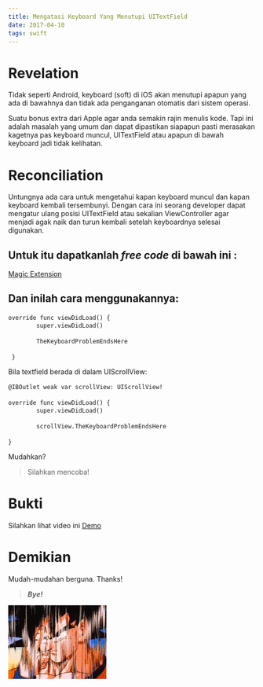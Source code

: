 ```yaml
---
title: Mengatasi Keyboard Yang Menutupi UITextField
date: 2017-04-10
tags: swift
---
```


# Revelation
Tidak seperti Android,  keyboard (soft) di iOS akan menutupi apapun yang ada di bawahnya dan tidak ada penganganan otomatis dari sistem operasi.

Suatu bonus extra dari Apple agar anda semakin rajin menulis kode. Tapi ini adalah masalah yang umum dan dapat dipastikan siapapun pasti merasakan kagetnya pas keyboard muncul,  UITextField atau apapun di bawah keyboard jadi tidak kelihatan.

# Reconciliation

Untungnya ada cara untuk mengetahui kapan keyboard muncul dan kapan keyboard kembali tersembunyi. Dengan cara ini seorang developer dapat mengatur ulang posisi UITextField atau sekalian ViewController agar menjadi agak naik dan turun kembali setelah keyboardnya selesai digunakan.



## Untuk itu dapatkanlah ***free code***  di bawah ini :

[Magic Extension](https://github.com/fitsyu/Handling-Overlaying-iOS-Keyboard/blob/master/Handling%20Overlaying%20Keyboard/Extension.swift)


## Dan inilah cara menggunakannya:

```
override func viewDidLoad() {
        super.viewDidLoad()

        TheKeyboardProblemEndsHere

 }

```

Bila textfield berada di dalam UIScrollView:

```
@IBOutlet weak var scrollView: UIScrollView!

override func viewDidLoad() {
        super.viewDidLoad()

        scrollView.TheKeyboardProblemEndsHere

}
```

Mudahkan?
> Silahkan mencoba!

# Bukti
Silahkan lihat video ini [Demo](https://github.com/fitsyu/Handling-Overlaying-iOS-Keyboard/blob/master/Demo/Demo.m4v)
# Demikian
Mudah-mudahan berguna. Thanks!

> ***Bye!***

![bye](/images/bye.gif)
